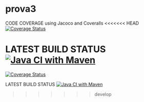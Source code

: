 # prova3

CODE COVERAGE using Jacoco and Coveralls
<<<<<<< HEAD
[![Coverage Status](https://coveralls.io/repos/github/cvallott/prova3/badge.svg?branch=main)](https://coveralls.io/github/cvallott/prova3?branch=main)

LATEST BUILD STATUS
[![Java CI with Maven](https://github.com/cvallott/prova3/actions/workflows/build.yml/badge.svg?branch=main)](https://github.com/cvallott/prova3/actions/workflows/build.yml)
=======
[![Coverage Status](https://coveralls.io/repos/github/cvallott/prova3/badge.svg?branch=main)](https://coveralls.io/github/cvallott/prova3?branch=main)

LATEST BUILD STATUS
[![Java CI with Maven](https://github.com/cvallott/prova3/actions/workflows/build.yml/badge.svg?branch=main)](https://github.com/cvallott/prova3/actions/workflows/build.yml)
>>>>>>> develop
